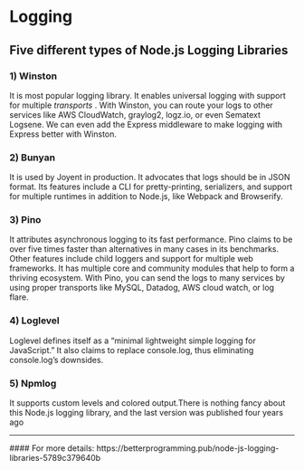 # Logging

## Five different types of Node.js Logging Libraries

### 1) Winston
It is most popular logging library. It enables universal logging with support for multiple <i>transports</i>
. With Winston, you can route your logs to other services like AWS CloudWatch, graylog2, logz.io, or even Sematext Logsene. We can even add the Express middleware to make logging with Express better with Winston.


### 2) Bunyan
It is used by Joyent in production. It advocates that logs should be in JSON format. Its features include
a CLI for pretty-printing, serializers, and support for multiple runtimes in addition to Node.js, like 
Webpack and Browserify.

### 3) Pino
It attributes asynchronous logging to its fast performance. Pino claims to be over five times faster 
than alternatives in many cases in its benchmarks.
Other features include child loggers and support for multiple web frameworks. It has multiple core and community modules that help to form a thriving ecosystem. With Pino, you can send the logs to many services by using proper transports like MySQL, Datadog, AWS cloud watch, or log flare.

### 4) Loglevel
Loglevel defines itself as a “minimal lightweight simple logging for JavaScript.” It also claims to replace console.log, thus eliminating console.log’s downsides.

### 5) Npmlog
It supports custom levels and colored output.There is nothing fancy about this Node.js logging library, and the last version was published four years ago

<hr/>
#### For more details: https://betterprogramming.pub/node-js-logging-libraries-5789c379640b

